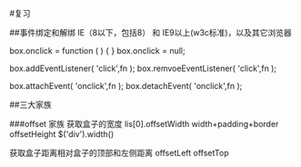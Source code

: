 #复习

##事件绑定和解绑
 IE（8以下，包括8） 和  IE9以上(w3c标准)，以及其它浏览器

 box.onclick = function ( ) { }
 box.onclick = null;

 box.addEventListener( 'click',fn );
 box.remvoeEventListener( 'click',fn );

 box.attachEvent( 'onclick',fn );
 box.detachEvent( 'onclick',fn );

##三大家族

 ###offset 家族
   获取盒子的宽度   lis[0].offsetWidth   width+padding+border
                           offsetHeight
   $('div').width()

   获取盒子距离相对盒子的顶部和左侧距离
      offsetLeft   offsetTop

